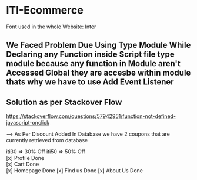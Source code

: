 # ITI-Ecommerce

Font used in the whole Website: Inter

## We Faced Problem Due Using Type Module While Declaring any Function inside Script file type module because any function in Module aren't Accessed Global they are accesbe within module thats why we have to use Add Event Listener

## Solution as per Stackover Flow

https://stackoverflow.com/questions/57942951/function-not-defined-javascript-onclick

-->
As Per Discount Added In Database
we have 2 coupons that are currently retrieved from database

iti30 => 30% Off
iti50 => 50% Off
<br>
[x] Profile Done
<br>
[x] Cart Done
<br>
[x] Homepage Done
[x] Find us Done
[x] About Us Done
